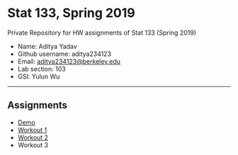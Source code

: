 # Stat 133, Spring 2019

Private Repository for HW assignments of Stat 133 (Spring 2019)

- Name: Aditya Yadav
- Github username: aditya234123
- Email: aditya234123@berkeley.edu 
- Lab section: 103
- GSI: Yulun Wu

-----

## Assignments

- [Demo](demo)
- [Workout 1](workout1)
- [Workout 2](workout02)
- Workout 3


